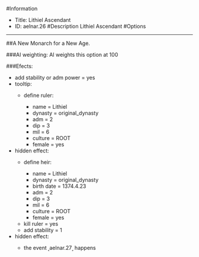 #Information
 - Title: Lithiel Ascendant
 - ID: aelnar.26
#Description
Lithiel Ascendant
#Options

___
##A New Monarch for a New Age.

###AI weighting:
AI weights this option at 100


###Efects:<ul><li>add stability or adm power = yes</li><li>tooltip:</li><ul><li>define ruler:</li><ul><li>name = Lithiel</li><li>dynasty = original_dynasty</li><li>adm = 2</li><li>dip = 3</li><li>mil = 6</li><li>culture = ROOT</li><li>female = yes</li></ul></ul><li>hidden effect:</li><ul><li>define heir:</li><ul><li>name = Lithiel</li><li>dynasty = original_dynasty</li><li>birth date = 1374.4.23</li><li>adm = 2</li><li>dip = 3</li><li>mil = 6</li><li>culture = ROOT</li><li>female = yes</li></ul><li>kill ruler = yes</li><li>add stability = 1</li></ul><li>hidden effect:</li><ul><li>the event ˻aelnar.27˼ happens</li></ul></ul>
